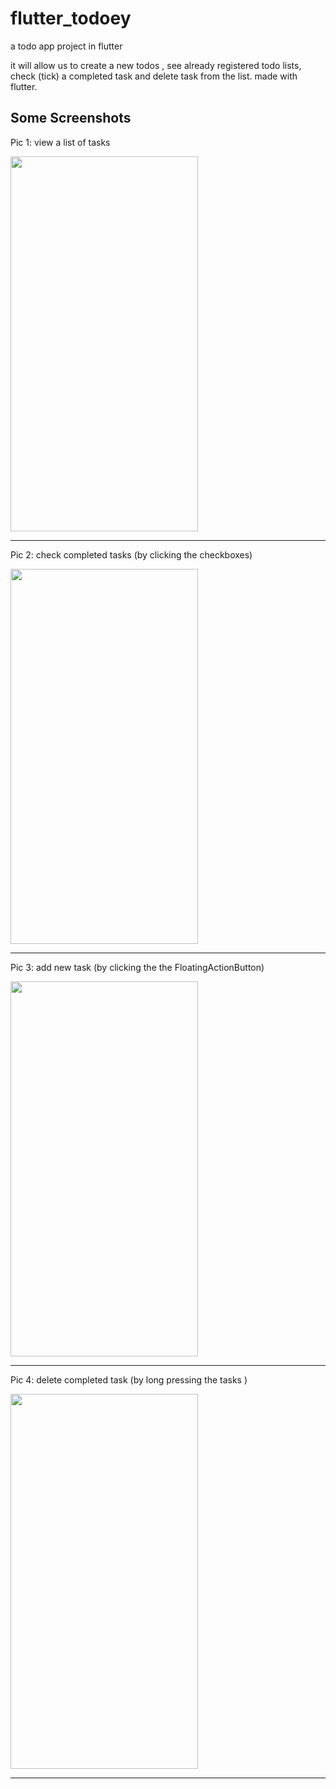 # flutter_todoey

a todo app project in flutter

it will allow us to create a new todos , see already registered todo lists, check (tick) a completed task and delete task from the list.
made with flutter.


## Some Screenshots
Pic 1: view a list of tasks

<img src="https://user-images.githubusercontent.com/55705389/176918097-bc7a6970-d761-4f17-bcb8-856fa4436575.png" width="300" height="600" />


***
Pic 2: check completed tasks   (by clicking the checkboxes)

<img src="https://user-images.githubusercontent.com/55705389/176918174-029b4349-c093-4ec1-aa34-26a84f4706d6.png" width="300" height="600" />

***
Pic 3: add new task      (by clicking the the FloatingActionButton)

<img src="https://user-images.githubusercontent.com/55705389/176918257-b4ed47f3-d4ad-40fb-93fb-b78fc62571c1.png" width="300" height="600" />

***
Pic 4: delete completed task (by long pressing the tasks )

<img src="https://user-images.githubusercontent.com/55705389/176918614-ab47757c-ab08-4b72-a500-584313f7553e.png" width="300" height="600" />

***

